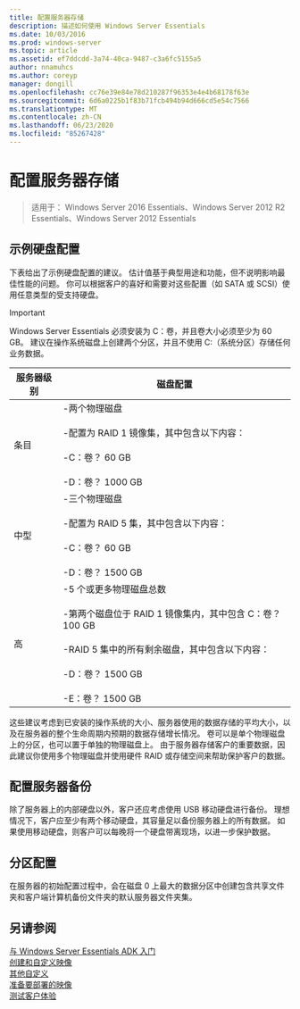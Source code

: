 ```yaml
---
title: 配置服务器存储
description: 描述如何使用 Windows Server Essentials
ms.date: 10/03/2016
ms.prod: windows-server
ms.topic: article
ms.assetid: ef7ddcdd-3a74-40ca-9487-c3a6fc5155a5
author: nnamuhcs
ms.author: coreyp
manager: dongill
ms.openlocfilehash: cc76e39e84e78d210287f96353e4e4b68178f63e
ms.sourcegitcommit: 6d6a0225b1f83b71fcb494b94d666cd5e54c7566
ms.translationtype: MT
ms.contentlocale: zh-CN
ms.lasthandoff: 06/23/2020
ms.locfileid: "85267428"
---
```

# <a name="configure-server-storage"></a>配置服务器存储

>适用于： Windows Server 2016 Essentials、Windows Server 2012 R2 Essentials、Windows Server 2012 Essentials

## <a name="sample-hard-disk-configurations"></a>示例硬盘配置  
 下表给出了示例硬盘配置的建议。 估计值基于典型用途和功能，但不说明影响最佳性能的问题。 你可以根据客户的喜好和需要对这些配置（如 SATA 或 SCSI）使用任意类型的受支持硬盘。  
  
> [!IMPORTANT]
>   Windows Server Essentials 必须安装为 C：卷，并且卷大小必须至少为 60 GB。 建议在操作系统磁盘上创建两个分区，并且不使用 C:（系统分区）存储任何业务数据。  
  
|服务器级别|磁盘配置|  
|------------------|------------------------|  
|条目|-两个物理磁盘<br /><br /> -配置为 RAID 1 镜像集，其中包含以下内容：<br /><br /> -C：卷？ 60 GB<br /><br /> -D：卷？ 1000 GB|  
|中型|-三个物理磁盘<br /><br /> -配置为 RAID 5 集，其中包含以下内容：<br /><br /> -C：卷？ 60 GB<br /><br /> -D：卷？ 1500 GB|  
|高|-5 个或更多物理磁盘总数<br /><br /> -第两个磁盘位于 RAID 1 镜像集内，其中包含 C：卷？ 100 GB<br /><br /> -RAID 5 集中的所有剩余磁盘，其中包含以下内容：<br /><br /> -D：卷？ 1500 GB<br /><br /> -E：卷？ 1500 GB|  
  
 这些建议考虑到已安装的操作系统的大小、服务器使用的数据存储的平均大小，以及在服务器的整个生命周期内预期的数据存储增长情况。 卷可以是单个物理磁盘上的分区，也可以置于单独的物理磁盘上。 由于服务器存储客户的重要数据，因此建议你使用多个物理磁盘并使用硬件 RAID 或存储空间来帮助保护客户的数据。  
  
## <a name="configuring-your-server-backup"></a>配置服务器备份  
 除了服务器上的内部硬盘以外，客户还应考虑使用 USB 移动硬盘进行备份。 理想情况下，客户应至少有两个移动硬盘，其容量足以备份服务器上的所有数据。 如果使用移动硬盘，则客户可以每晚将一个硬盘带离现场，以进一步保护数据。  
  
## <a name="partition-configuration"></a>分区配置  
 在服务器的初始配置过程中，会在磁盘 0 上最大的数据分区中创建包含共享文件夹和客户端计算机备份文件夹的默认服务器文件夹集。  
  
## <a name="see-also"></a>另请参阅  

 [与 Windows Server Essentials ADK 入门](Getting-Started-with-the-Windows-Server-Essentials-ADK.md)   
 [创建和自定义映像](Creating-and-Customizing-the-Image.md)   
 [其他自定义](Additional-Customizations.md)   
 [准备要部署的映像](Preparing-the-Image-for-Deployment.md)   
 [测试客户体验](Testing-the-Customer-Experience.md)

